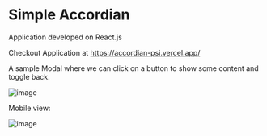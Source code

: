 # Simple Accordian

Application developed on React.js

Checkout Application at https://accordian-psi.vercel.app/

A sample Modal where we can click on a button to show some content and toggle back.

![image](https://user-images.githubusercontent.com/107784718/182864558-ce2df436-7ba7-4f39-acd3-4db6d955e8d9.png)

Mobile view:

![image](https://user-images.githubusercontent.com/107784718/186089555-5fd8cfd0-1cc1-4069-9887-04508375624d.png)


